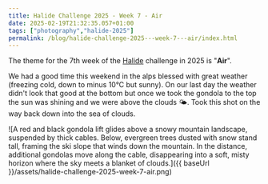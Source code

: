 ```yaml
---
title: Halide Challenge 2025 - Week 7 - Air
date: 2025-02-19T21:32:35.057+01:00
tags: ["photography","halide-2025"]
permalink: /blog/halide-challenge-2025---week-7---air/index.html
---
```


The theme for the 7th week of the [Halide](https://halide.cam) challenge in 2025 is "**Air**".

We had a good time this weekend in the alps blessed with great weather (freezing cold, down to minus 10°C but sunny). On our last day the weather didn't look that good at the bottom but once we took the gondola to the top the sun was shining and we were above the clouds 🌤️. Took this shot on the way back down into the sea of clouds.

![A red and black gondola lift glides above a snowy mountain landscape, suspended by thick cables. Below, evergreen trees dusted with snow stand tall, framing the ski slope that winds down the mountain. In the distance, additional gondolas move along the cable, disappearing into a soft, misty horizon where the sky meets a blanket of clouds.]({{ baseUrl }}/assets/halide-challenge-2025-week-7-air.png)